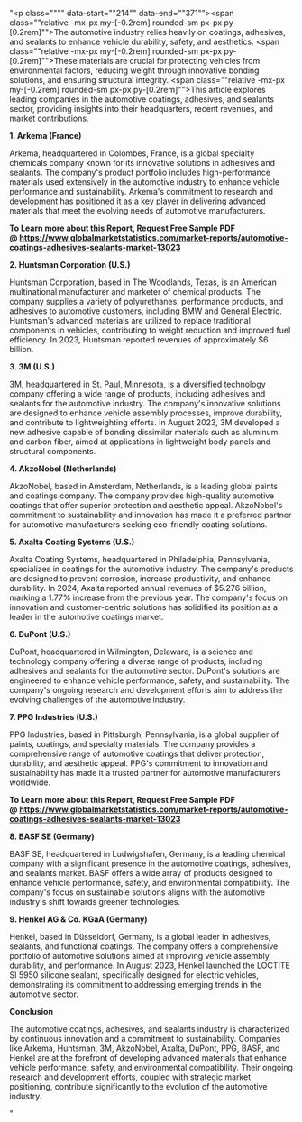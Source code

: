 "<p class="""" data-start=""214"" data-end=""371""><span class=""relative -mx-px my-[-0.2rem] rounded-sm px-px py-[0.2rem]"">The automotive industry relies heavily on coatings, adhesives, and sealants to enhance vehicle durability, safety, and aesthetics.</span> <span class=""relative -mx-px my-[-0.2rem] rounded-sm px-px py-[0.2rem]"">These materials are crucial for protecting vehicles from environmental factors, reducing weight through innovative bonding solutions, and ensuring structural integrity.</span> <span class=""relative -mx-px my-[-0.2rem] rounded-sm px-px py-[0.2rem]"">This article explores leading companies in the automotive coatings, adhesives, and sealants sector, providing insights into their headquarters, recent revenues, and market contributions.</span></p>
<p class="""" data-start=""373"" data-end=""395""><strong data-start=""373"" data-end=""395"">1. Arkema (France)</strong></p>
<p class="""" data-start=""397"" data-end=""554""><span class=""relative -mx-px my-[-0.2rem] rounded-sm px-px py-[0.2rem]"">Arkema, headquartered in Colombes, France, is a global specialty chemicals company known for its innovative solutions in adhesives and sealants.</span> <span class=""relative -mx-px my-[-0.2rem] rounded-sm px-px py-[0.2rem]"">The company's product portfolio includes high-performance materials used extensively in the automotive industry to enhance vehicle performance and sustainability.</span> <span class=""relative -mx-px my-[-0.2rem] rounded-sm px-px py-[0.2rem]"">Arkema's commitment to research and development has positioned it as a key player in delivering advanced materials that meet the evolving needs of automotive manufacturers.</span></p>
<p class="""" data-start=""397"" data-end=""554""><strong>To Learn more about this Report, Request Free Sample PDF @&nbsp;<a href=""https://www.globalmarketstatistics.com/market-reports/automotive-coatings-adhesives-sealants-market-13023"">https://www.globalmarketstatistics.com/market-reports/automotive-coatings-adhesives-sealants-market-13023</a></strong></p>
<p class="""" data-start=""556"" data-end=""590""><strong data-start=""556"" data-end=""590"">2. Huntsman Corporation (U.S.)</strong></p>
<p class="""" data-start=""592"" data-end=""833""><span class=""relative -mx-px my-[-0.2rem] rounded-sm px-px py-[0.2rem]"">Huntsman Corporation, based in The Woodlands, Texas, is an American multinational manufacturer and marketer of chemical products.</span> <span class=""relative -mx-px my-[-0.2rem] rounded-sm px-px py-[0.2rem]"">The company supplies a variety of polyurethanes, performance products, and adhesives to automotive customers, including BMW and General Electric.</span> <span class=""relative -mx-px my-[-0.2rem] rounded-sm px-px py-[0.2rem]"">Huntsman's advanced materials are utilized to replace traditional components in vehicles, contributing to weight reduction and improved fuel efficiency.</span> <span class=""relative -mx-px my-[-0.2rem] rounded-sm px-px py-[0.2rem]"">In 2023, Huntsman reported revenues of approximately $6 billion.</span>&nbsp;</p>
<p class="""" data-start=""835"" data-end=""851""><strong data-start=""835"" data-end=""851"">3. 3M (U.S.)</strong></p>
<p class="""" data-start=""853"" data-end=""1058""><span class=""relative -mx-px my-[-0.2rem] rounded-sm px-px py-[0.2rem]"">3M, headquartered in St. Paul, Minnesota, is a diversified technology company offering a wide range of products, including adhesives and sealants for the automotive industry.</span> <span class=""relative -mx-px my-[-0.2rem] rounded-sm px-px py-[0.2rem]"">The company's innovative solutions are designed to enhance vehicle assembly processes, improve durability, and contribute to lightweighting efforts.</span> <span class=""relative -mx-px my-[-0.2rem] rounded-sm px-px py-[0.2rem]"">In August 2023, 3M developed a new adhesive capable of bonding dissimilar materials such as aluminum and carbon fiber, aimed at applications in lightweight body panels and structural components.</span></p>
<p class="""" data-start=""1060"" data-end=""1090""><strong data-start=""1060"" data-end=""1090"">4. AkzoNobel (Netherlands)</strong></p>
<p class="""" data-start=""1092"" data-end=""1257""><span class=""relative -mx-px my-[-0.2rem] rounded-sm px-px py-[0.2rem]"">AkzoNobel, based in Amsterdam, Netherlands, is a leading global paints and coatings company.</span> <span class=""relative -mx-px my-[-0.2rem] rounded-sm px-px py-[0.2rem]"">The company provides high-quality automotive coatings that offer superior protection and aesthetic appeal.</span> <span class=""relative -mx-px my-[-0.2rem] rounded-sm px-px py-[0.2rem]"">AkzoNobel's commitment to sustainability and innovation has made it a preferred partner for automotive manufacturers seeking eco-friendly coating solutions.</span></p>
<p class="""" data-start=""1259"" data-end=""1295""><strong data-start=""1259"" data-end=""1295"">5. Axalta Coating Systems (U.S.)</strong></p>
<p class="""" data-start=""1297"" data-end=""1542""><span class=""relative -mx-px my-[-0.2rem] rounded-sm px-px py-[0.2rem]"">Axalta Coating Systems, headquartered in Philadelphia, Pennsylvania, specializes in coatings for the automotive industry.</span> <span class=""relative -mx-px my-[-0.2rem] rounded-sm px-px py-[0.2rem]"">The company's products are designed to prevent corrosion, increase productivity, and enhance durability.</span> <span class=""relative -mx-px my-[-0.2rem] rounded-sm px-px py-[0.2rem]"">In 2024, Axalta reported annual revenues of $5.276 billion, marking a 1.77% increase from the previous year.</span> <span class=""relative -mx-px my-[-0.2rem] rounded-sm px-px py-[0.2rem]"">The company's focus on innovation and customer-centric solutions has solidified its position as a leader in the automotive coatings market.</span></p>
<p class="""" data-start=""1544"" data-end=""1564""><strong data-start=""1544"" data-end=""1564"">6. DuPont (U.S.)</strong></p>
<p class="""" data-start=""1566"" data-end=""1731""><span class=""relative -mx-px my-[-0.2rem] rounded-sm px-px py-[0.2rem]"">DuPont, headquartered in Wilmington, Delaware, is a science and technology company offering a diverse range of products, including adhesives and sealants for the automotive sector.</span> <span class=""relative -mx-px my-[-0.2rem] rounded-sm px-px py-[0.2rem]"">DuPont's solutions are engineered to enhance vehicle performance, safety, and sustainability.</span> <span class=""relative -mx-px my-[-0.2rem] rounded-sm px-px py-[0.2rem]"">The company's ongoing research and development efforts aim to address the evolving challenges of the automotive industry.</span></p>
<p class="""" data-start=""1733"" data-end=""1761""><strong data-start=""1733"" data-end=""1761"">7. PPG Industries (U.S.)</strong></p>
<p class="""" data-start=""1763"" data-end=""1928""><span class=""relative -mx-px my-[-0.2rem] rounded-sm px-px py-[0.2rem]"">PPG Industries, based in Pittsburgh, Pennsylvania, is a global supplier of paints, coatings, and specialty materials.</span> <span class=""relative -mx-px my-[-0.2rem] rounded-sm px-px py-[0.2rem]"">The company provides a comprehensive range of automotive coatings that deliver protection, durability, and aesthetic appeal.</span> <span class=""relative -mx-px my-[-0.2rem] rounded-sm px-px py-[0.2rem]"">PPG's commitment to innovation and sustainability has made it a trusted partner for automotive manufacturers worldwide.</span></p>
<p class="""" data-start=""1763"" data-end=""1928""><strong>To Learn more about this Report, Request Free Sample PDF @&nbsp;<a href=""https://www.globalmarketstatistics.com/market-reports/automotive-coatings-adhesives-sealants-market-13023"">https://www.globalmarketstatistics.com/market-reports/automotive-coatings-adhesives-sealants-market-13023</a></strong></p>
<p class="""" data-start=""1930"" data-end=""1954""><strong data-start=""1930"" data-end=""1954"">8. BASF SE (Germany)</strong></p>
<p class="""" data-start=""1956"" data-end=""2121""><span class=""relative -mx-px my-[-0.2rem] rounded-sm px-px py-[0.2rem]"">BASF SE, headquartered in Ludwigshafen, Germany, is a leading chemical company with a significant presence in the automotive coatings, adhesives, and sealants market.</span> <span class=""relative -mx-px my-[-0.2rem] rounded-sm px-px py-[0.2rem]"">BASF offers a wide array of products designed to enhance vehicle performance, safety, and environmental compatibility.</span> <span class=""relative -mx-px my-[-0.2rem] rounded-sm px-px py-[0.2rem]"">The company's focus on sustainable solutions aligns with the automotive industry's shift towards greener technologies.</span></p>
<p class="""" data-start=""2123"" data-end=""2160""><strong data-start=""2123"" data-end=""2160"">9. Henkel AG &amp; Co. KGaA (Germany)</strong></p>
<p class="""" data-start=""2162"" data-end=""2367""><span class=""relative -mx-px my-[-0.2rem] rounded-sm px-px py-[0.2rem]"">Henkel, based in D&uuml;sseldorf, Germany, is a global leader in adhesives, sealants, and functional coatings.</span> <span class=""relative -mx-px my-[-0.2rem] rounded-sm px-px py-[0.2rem]"">The company offers a comprehensive portfolio of automotive solutions aimed at improving vehicle assembly, durability, and performance.</span> <span class=""relative -mx-px my-[-0.2rem] rounded-sm px-px py-[0.2rem]"">In August 2023, Henkel launched the LOCTITE SI 5950 silicone sealant, specifically designed for electric vehicles, demonstrating its commitment to addressing emerging trends in the automotive sector.</span></p>
<p class="""" data-start=""2369"" data-end=""2383""><strong data-start=""2369"" data-end=""2383"">Conclusion</strong></p>
<p class="""" data-start=""2385"" data-end=""2550""><span class=""relative -mx-px my-[-0.2rem] rounded-sm px-px py-[0.2rem]"">The automotive coatings, adhesives, and sealants industry is characterized by continuous innovation and a commitment to sustainability.</span> <span class=""relative -mx-px my-[-0.2rem] rounded-sm px-px py-[0.2rem]"">Companies like Arkema, Huntsman, 3M, AkzoNobel, Axalta, DuPont, PPG, BASF, and Henkel are at the forefront of developing advanced materials that enhance vehicle performance, safety, and environmental compatibility.</span> <span class=""relative -mx-px my-[-0.2rem] rounded-sm px-px py-[0.2rem]"">Their ongoing research and development efforts, coupled with strategic market positioning, contribute significantly to the evolution of the automotive industry.</span></p>"
